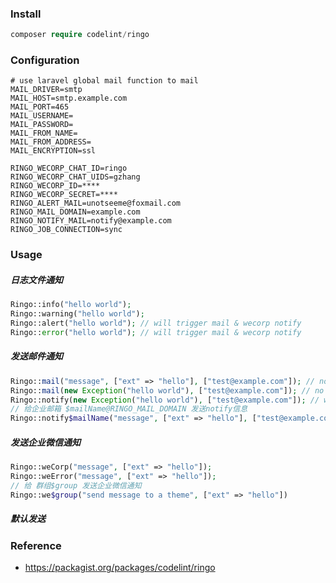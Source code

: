 ### Install

```php
composer require codelint/ringo
```

### Configuration

```properties
# use laravel global mail function to mail
MAIL_DRIVER=smtp
MAIL_HOST=smtp.example.com
MAIL_PORT=465
MAIL_USERNAME=
MAIL_PASSWORD=
MAIL_FROM_NAME=
MAIL_FROM_ADDRESS=
MAIL_ENCRYPTION=ssl

RINGO_WECORP_CHAT_ID=ringo
RINGO_WECORP_CHAT_UIDS=gzhang
RINGO_WECORP_ID=****
RINGO_WECORP_SECRET=****
RINGO_ALERT_MAIL=unotseeme@foxmail.com
RINGO_MAIL_DOMAIN=example.com
RINGO_NOTIFY_MAIL=notify@example.com
RINGO_JOB_CONNECTION=sync
```

### Usage

##### 日志文件通知

```php
Ringo::info("hello world");
Ringo::warning("hello world");
Ringo::alert("hello world"); // will trigger mail & wecorp notify
Ringo::error("hello world"); // will trigger mail & wecorp notify
```

##### 发送邮件通知

```php
Ringo::mail("message", ["ext" => "hello"], ["test@example.com"]); // no log file
Ringo::mail(new Exception("hello world"), ["test@example.com"]); // no log file
Ringo::notify(new Exception("hello world"), ["test@example.com"]); // with info log
// 给企业邮箱 $mailName@RINGO_MAIL_DOMAIN 发送notify信息
Ringo::notify$mailName("message", ["ext" => "hello"], ["test@example.com"]);	
```

##### 发送企业微信通知

```php
Ringo::weCorp("message", ["ext" => "hello"]);
Ringo::weError("message", ["ext" => "hello"]);
// 给 群组$group 发送企业微信通知
Ringo::we$group("send message to a theme", ["ext" => "hello"])
```

##### 默认发送


### Reference
* https://packagist.org/packages/codelint/ringo

